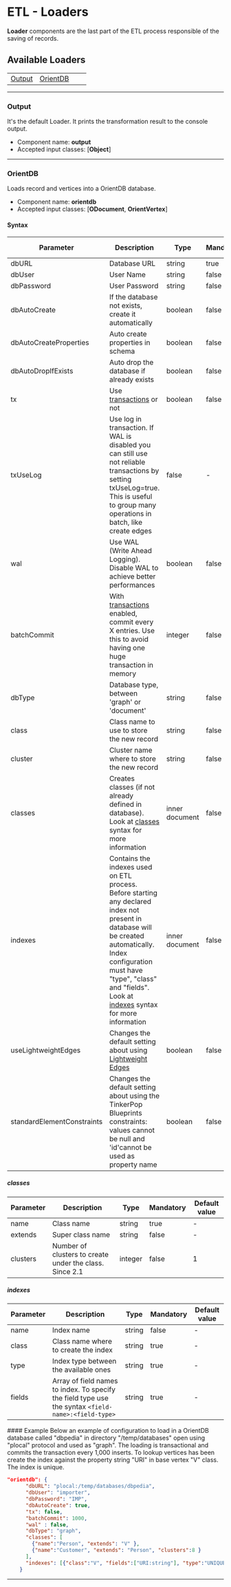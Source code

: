 # ETL - Loaders

**Loader** components are the last part of the ETL process responsible of the saving of records.

## Available Loaders

|  |  |  |  |
|-----|-----|-----|-----|
|[Output](Loader.md#output)|[OrientDB](Loader.md#orientdb)| | |

-----

### Output
It's the default Loader. It prints the transformation result to the console output.

- Component name: **output**
- Accepted input classes: [**Object**]

-----

### OrientDB
Loads record and vertices into a OrientDB database.

- Component name: **orientdb**
- Accepted input classes: [**ODocument**, **OrientVertex**]

#### Syntax
| Parameter | Description | Type | Mandatory | Default value |
|-----------|-------------|------|-----------|-----------|
|dbURL|Database URL|string|true|-|
|dbUser|User Name|string|false|admin|
|dbPassword|User Password|string|false|admin|
|dbAutoCreate|If the database not exists, create it automatically|boolean|false|true|
|dbAutoCreateProperties|Auto create properties in schema|boolean|false|false|
|dbAutoDropIfExists|Auto drop the database if already exists|boolean|false|false|
|tx|Use [transactions](Transactions.md) or not|boolean|false|false|
|txUseLog|Use log in transaction. If WAL is disabled you can still use not reliable transactions by setting txUseLog=true. This is useful to group many operations in batch, like create edges|false|-|
|wal|Use WAL (Write Ahead Logging). Disable WAL to achieve better performances|boolean|false|true|
|batchCommit|With [transactions](Transactions.md) enabled, commit every X entries. Use this to avoid having one huge transaction in memory|integer|false|0|
|dbType|Database type, between 'graph' or 'document'|string|false|document|
|class|Class name to use to store the new record|string|false|-|
|cluster|Cluster name where to store the new record|string|false|-|
|classes|Creates classes (if not already defined in database). Look at [classes](Loader.md#classes) syntax for more information|inner document|false|-|
|indexes|Contains the indexes used on ETL process. Before starting any declared index not present in database will be created automatically. Index configuration must have "type", "class" and "fields". Look at [indexes](Loader.md#indexes) syntax for more information|inner document|false|-|
|useLightweightEdges|Changes the default setting about using [Lightweight Edges](Lightweight-Edges.md)|boolean|false|false|
|standardElementConstraints|Changes the default setting about using the TinkerPop Blueprints constraints: values cannot be null and 'id'cannot be used as property name|boolean|false|true|

##### classes

| Parameter | Description | Type | Mandatory | Default value |
|-----------|-------------|------|-----------|-----------|
|name|Class name|string|true|-|
|extends|Super class name|string|false|-|
|clusters|Number of clusters to create under the class. Since 2.1|integer|false|1|

##### indexes

| Parameter | Description | Type | Mandatory | Default value |
|-----------|-------------|------|-----------|-----------|
|name|Index name|string|false|-|
|class|Class name where to create the index|string|true|-|
|type|Index type between the available ones|string|true|-|
|fields|Array of field names to index. To specify the field type use the syntax `<field-name>:<field-type>`|string|true|-|

#### Example
Below an example of configuration to load in a OrientDB database called "dbpedia" in directory "/temp/databases" open using "plocal" protocol and used as "graph". The loading is transactional and commits the transaction every 1,000 inserts. To lookup vertices has been create the index against the property string "URI" in base vertex "V" class. The index is unique.

```json
"orientdb": {
      "dbURL": "plocal:/temp/databases/dbpedia",
      "dbUser": "importer",
      "dbPassword": "IMP",
      "dbAutoCreate": true,
      "tx": false,
      "batchCommit": 1000,
      "wal" : false,
      "dbType": "graph",
      "classes": [
        {"name":"Person", "extends": "V" },
        {"name":"Customer", "extends": "Person", "clusters":8 }
      ],
      "indexes": [{"class":"V", "fields":["URI:string"], "type":"UNIQUE" }]
    }
```

-----
